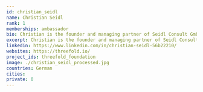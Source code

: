 ```yaml
---
id: christian_seidl
name: Christian Seidl
rank: 1
memberships: ambassador
bio: Christian is the founder and managing partner of Seidl Consult GmbH, which offers to its clients strategy consulting, transaction advisory services and project management support, especially in IT & Compliance related projects. Prior to starting his own company, Christian worked thirteen years in the financial industry, successfully managing several alternative investment funds. Over the last couple of years, Christian became passionate about digitalization and cryptocurrency and new business models deriving from it. Helping organizations to get smarter and better by adapting this new technology is what he loves doing. Ambassador fell in love with Threefold Christian is a strong believer and early supporter of the TFF dream „…to make the Internet accessible for all people; securely, equally and seamlessly ​through ​environmentally-sustainable ​technology. Access to internet capacity will become a basic right and necessity for all humans and existing technology and network infrastructure will not be able to cope with the growing demand. TFF’s vision and solution to tackle these shortcomings is unique and groundbreaking and Christian is proud and exited to be part of the TFF community and support TFF’s great team as an ambassador.
excerpt: Christian is the founder and managing partner of Seidl Consult GmbH.
linkedin: https://www.linkedin.com/in/christian-seidl-56b22210/
websites: https://threefold.io/
project_ids: threefold_foundation
image: ./christian_seidl_processed.jpg
countries: German
cities:
private: 0
---
```

